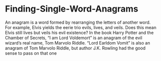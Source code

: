 # Finding-Single-Word-Anagrams

<p> An anagram is a word formed by rearranging the letters of another word. For example,
Elvis yields the eerie trio evils, lives, and veils.
Does this mean Elvis still lives but veils his evil
existence? In the book Harry Potter and the Chamber of
Secrets, “I am Lord Voldemort” is an anagram of the
evil wizard’s real name, Tom Marvolo Riddle. “Lord
Earldom Vomit” is also an anagram of Tom Marvolo
Riddle, but author J.K. Rowling had the good sense to
pass on that one
</p>
